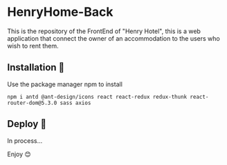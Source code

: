 # HenryHome-Back
This is the repository of the FrontEnd of "Henry Hotel", this is a web application that connect the owner of an accommodation to the users who wish to rent them.

## Installation 🔧

Use the package manager npm to install

```
npm i antd @ant-design/icons react react-redux redux-thunk react-router-dom@5.3.0 sass axios
```

## Deploy 🚀
In process...

Enjoy 😊